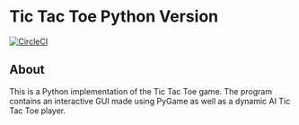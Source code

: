 # Tic Tac Toe Python Version
[![CircleCI](https://circleci.com/gh/larryworm1127/tic-tac-toe-python.svg?style=svg)](https://circleci.com/gh/larryworm1127/tic-tac-toe-python)

## About
This is a Python implementation of the Tic Tac Toe game. The program contains an interactive GUI made using PyGame
as well as a dynamic AI Tic Tac Toe player.